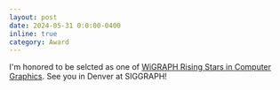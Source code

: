 ```yaml
---
layout: post
date: 2024-05-31 0:0:00-0400
inline: true
category: Award
---
```


I'm honored to be selcted as one of [WiGRAPH Rising Stars in Computer Graphics](https://www.wigraph.org/spotlights/meet-our-rising-stars-2024/). 
See you in Denver at SIGGRAPH!
